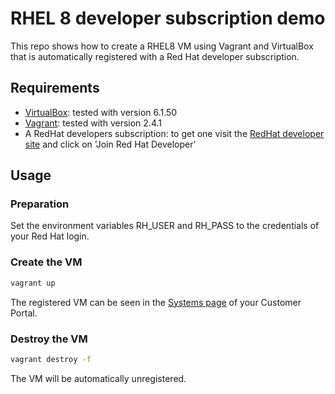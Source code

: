 # RHEL 8 developer subscription demo

This repo shows how to create a RHEL8 VM using Vagrant and VirtualBox that is automatically registered with a Red Hat developer subscription.

## Requirements

- [VirtualBox](https://www.virtualbox.org/): tested with version 6.1.50
- [Vagrant](https://www.vagrantup.com/): tested with version 2.4.1
- A RedHat developers subscription: to get one visit the [RedHat developer site](https://developers.redhat.com/?source=sso) and click on 'Join Red Hat Developer'

## Usage

### Preparation

Set the environment variables RH_USER and RH_PASS to the credentials of your Red Hat login.

### Create the VM

``` bash
vagrant up
```

The registered VM can be seen in the [Systems page](https://access.redhat.com/management/systems) of your Customer Portal.

### Destroy the VM

``` bash
vagrant destroy -f
```

The VM will be automatically unregistered.
